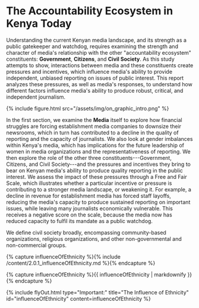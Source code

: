 # The Accountability Ecosystem in Kenya Today

Understanding the current Kenyan media landscape, and its strength as a public gatekeeper and watchdog, requires examining the strength and character of media's relationship with the other "accountability ecosystem" constituents: **Government**, **Citizens**, and **Civil Society**. As this study attempts to show, interactions between media and these constituents create pressures and incentives, which influence media's ability to provide independent, unbiased reporting on issues of public interest. This report analyzes these pressures, as well as media's responses, to understand how different factors influence media's ability to produce robust, critical, and independent journalism.

{% include figure.html src="/assets/img/on_graphic_intro.png" %}

In the first section, we examine the **Media** itself to explore how financial struggles are forcing establishment media companies to downsize their newsrooms, which in turn has contributed to a decline in the quality of reporting and the capacity of journalists. We also look at gender imbalances within Kenya's media, which has implications for the future leadership of women in media organizations and the representativeness of reporting. We then explore the role of the other three constituents---Government, Citizens, and Civil Society---and the pressures and incentives they bring to bear on Kenyan media's ability to produce quality reporting in the public interest. We assess the impact of these pressures through a Free and Fair Scale, which illustrates whether a particular incentive or pressure is contributing to a stronger media landscape, or weakening it. For example, a decline in revenue for establishment media has forced staff layoffs, reducing the media's capacity to produce sustained reporting on important issues, while leaving many journalists economically vulnerable. This receives a negative score on the scale, because the media now has reduced capacity to fulfil its mandate as a public watchdog.

We define civil society broadly, encompassing community-based organizations, religious organizations, and other non-governmental and non-commercial groups.

<!-- Include content as a variable -->
{% capture influenceOfEthnicity %}{% include /content/2.0.1_influenceOfEthnicity.md %}{% endcapture %}
<!-- markdownify the variable -->
{% capture influenceOfEthnicity %}{{ influenceOfEthnicity | markdownify }}{% endcapture %}
<!-- include the flyOut function and pass in the variable content -->
{% include flyOut.html type="Important:" title="The Influence of Ethnicity" id="influenceOfEthnicity" content=influenceOfEthnicity %}
